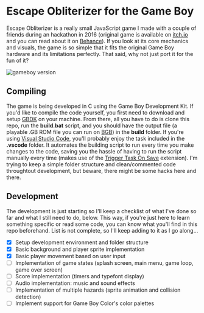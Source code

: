# Escape Obliterizer for the Game Boy
Escape Obliterizer is a really small JavaScript game I made with a couple of friends during an hackathon in 2016 (original game is available on [itch.io](https://9studios.itch.io/escape-obliterizer) and you can read about it on [Behance](https://www.behance.net/gallery/45779923/Escape-Obliterizer-HTML5-Game-(2016))). If you look at its core mechanics and visuals, the game is so simple that it fits the original Game Boy hardware and its limitations perfectly. That said, why not just port it for the fun of it? 

![gameboy version](https://i.imgur.com/lFx6nKd.png)

## Compiling
The game is being developed in C using the Game Boy Development Kit. If you'd like to compile the code yourself, you first need to download and setup [GBDK](http://gbdk.sourceforge.net/) on your machine. From there, all you have to do is clone this repo, run the **build.bat** script, and you should have the output file (a playable .GB ROM file you can run on [BGB](http://bgb.bircd.org/)) in the **build** folder. If you're using [Visual Studio Code](https://code.visualstudio.com/), you'll probably enjoy the task included in the **.vscode** folder. It automates the building script to run every time you make changes to the code, saving you the hassle of having to run the script manually every time (makes use of the [Trigger Task On Save](https://marketplace.visualstudio.com/items?itemName=Gruntfuggly.triggertaskonsave) extension). I'm trying to keep a simple folder structure and clean/commented code throughtout development, but beware, there might be some hacks here and there.

## Development
The development is just starting so I'll keep a checklist of what I've done so far and what I still need to do, below. This way, if you're just here to learn something specific or read some code, you can know what you'll find in this repo beforehand. List is not complete, so I'll keep adding to it as I go along...
- [x] Setup development environment and folder structure 
- [x] Basic background and player sprite implementation
- [x] Basic player movement based on user input 
- [ ] Implementation of game states (splash screen, main menu, game loop, game over screen)
- [ ] Score implementation (timers and typefont display)
- [ ] Audio implementation: music and sound effects
- [ ] Implementation of multiple hazards (sprite animation and collision detection)
- [ ] Implement support for Game Boy Color's color palettes
